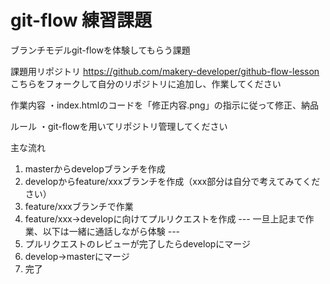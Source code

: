 # git-flow 練習課題

ブランチモデルgit-flowを体験してもらう課題

課題用リポジトリ
https://github.com/makery-developer/github-flow-lesson
こちらをフォークして自分のリポジトリに追加し、作業してください

作業内容
・index.htmlのコードを「修正内容.png」の指示に従って修正、納品

ルール
・git-flowを用いてリポジトリ管理してください

主な流れ
1. masterからdevelopブランチを作成
2. developからfeature/xxxブランチを作成（xxx部分は自分で考えてみてください）
3. feature/xxxブランチで作業
4. feature/xxx→developに向けてプルリクエストを作成
--- 一旦上記まで作業、以下は一緒に通話しながら体験 ---
5. プルリクエストのレビューが完了したらdevelopにマージ
6. develop→masterにマージ
7. 完了
